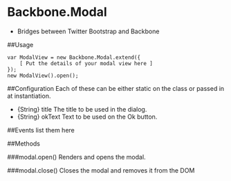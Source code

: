 Backbone.Modal
==============

- Bridges between Twitter Bootstrap and Backbone

##Usage

    var ModalView = new Backbone.Modal.extend({
        [ Put the details of your modal view here ]
    });
    new ModalView().open();

##Configuration
Each of these can be either static on the class or passed in at instantiation.

- {String} title 		The title to be used in the dialog.
- {String} okText		Text to be used on the Ok button.


##Events
list them here

##Methods

###modal.open()
Renders and opens the modal.

###modal.close()
Closes the modal and removes it from the DOM
